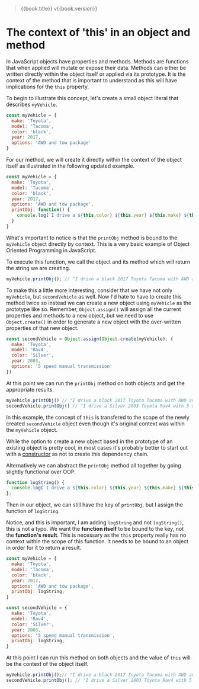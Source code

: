 > {{book.title}} v{{book.version}}

# The context of 'this' in an object and method

In JavaScript objects have properties and methods. Methods are functions that when applied will mutate or expose their data. Methods can either be written directly within the object itself or applied via its prototype. It is the context of the method that is important to understand as this will have implications for the `this` property.

To begin to illustrate this concept, let's create a small object literal that describes `myVehicle`.

```js
const myVehicle = {
  make: 'Toyota',
  model: 'Tacoma',
  color: 'black',
  year: 2017,
  options: 'AWD and tow package'
}
```

For our method, we will create it directly within the context of the object itself as illustrated in the following updated example.

```js
const myVehicle = {
  make: 'Toyota',
  model: 'Tacoma',
  color: 'black',
  year: 2017,
  options: 'AWD and tow package',
  printObj: function() {
    console.log(`I drive a ${this.color} ${this.year} ${this.make} ${this.model} with ${this.options}`)
  }
}
```

What's important to notice is that the `printObj` method is bound to the `myVehicle` object directly by context. This is a very basic example of Object Oriented Programming in JavaScript.

To execute this function, we call the object and its method which will return the string we are creating.

```js
myVehicle.printObj(); // "I drive a black 2017 Toyota Tacoma with AWD and tow package"
```

To make this a little more interesting, consider that we have not only `myVehicle`, but `secondVehicle` as well. Now I'd hate to have to create this method twice so instead we can create a new object using `myVehicle` as the prototype like so. Remember, `Object.assign()` will assign all the current properties and methods to a new object, but we need to use `Object.create()` in order to generate a new object with the over-written properties of that new object.

```js
const secondVehicle = Object.assign(Object.create(myVehicle), {
  make: 'Toyota',
  model: 'Rav4',
  color: 'Silver',
  year: 2003,
  options: '5 speed manual transmission'
})
```

At this point we can run the `printObj` method on both objects and get the appropriate results.

```js
myVehicle.printObj() // "I drive a black 2017 Toyota Tacoma with AWD and tow package"
secondVehicle.printObj() // "I drive a Silver 2003 Toyota Rav4 with 5 speed manual transmission"
```

In this example, the concept of `this` is transfered to the scope of the newly created `secondVehicle` object even though it's original context was within the `myVehicle` object.

While the option to create a new object based in the prototype of an existing object is pretty cool, in most cases it's probably better to start out with a [constructor](/thisConstructor.md) as not to create this dependency chain.

Alternatively we can abstract the `printObj` method all together by going slightly functional over OOP.

```js
function logString() {
  console.log(`I drive a ${this.color} ${this.year} ${this.make} ${this.model} with ${this.options}`)
};
```

Then in our object, we can still have the key of `printObj`, but I assign the function of `logString`.

Notice, and this is important, I am adding `logString` and not `logString()`, this is not a typo. We want the **function itself** to be bound to the key, not the **function's result**. This is necessary as the `this` property really has no context within the scope of this function. It needs to be bound to an object in order for it to return a result.

```js
const myVehicle = {
  make: 'Toyota',
  model: 'Tacoma',
  color: 'black',
  year: 2017,
  options: 'AWD and tow package',
  printObj: logString,
}

const secondVehicle = {
  make: 'Toyota',
  model: 'Rav4',
  color: 'Silver',
  year: 2003,
  options: '5 speed manual transmission',
  printObj: logString,
}
```

At this point I can run this method on both objects and the value of `this` will be the context of the object itself.

```js
myVehicle.printObj();// "I drive a black 2017 Toyota Tacoma with AWD and tow package"
secondVehicle.printObj(); // "I drive a Silver 2003 Toyota Rav4 with 5 speed manual transmission"
```
